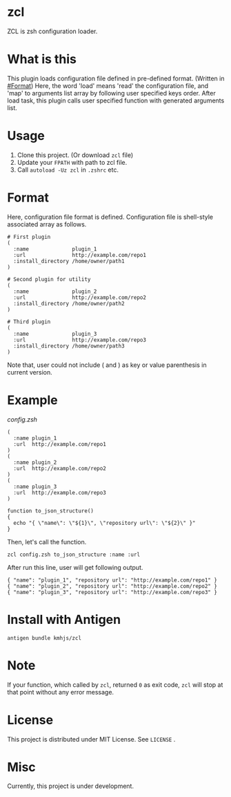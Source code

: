 # zcl

ZCL is zsh configuration loader.

# What is this

This plugin loads configuration file defined in pre-defined format.
(Written in [#Format](#Format))
Here, the word 'load' means 'read' the configuration file, and 'map' to arguments
list array by following user specified keys order.
After load task, this plugin calls user specified function with generated
arguments list.

# Usage

1. Clone this project. (Or download `zcl` file)
2. Update your `FPATH` with path to zcl file.
3. Call `autoload -Uz zcl` in `.zshrc` etc.

# Format

Here, configuration file format is defined.
Configuration file is shell-style associated array as follows.

```shell
# First plugin
(
  :name              plugin_1
  :url               http://example.com/repo1
  :install_directory /home/owner/path1
)

# Second plugin for utility
(
  :name              plugin_2
  :url               http://example.com/repo2
  :install_directory /home/owner/path2
)

# Third plugin
(
  :name              plugin_3
  :url               http://example.com/repo3
  :install_directory /home/owner/path3
)
```

Note that, user could not include ( and ) as key or value parenthesis in current
version.

# Example

_config.zsh_

```
(
  :name plugin_1
  :url  http://example.com/repo1
)
(
  :name plugin_2
  :url  http://example.com/repo2
)
(
  :name plugin_3
  :url  http://example.com/repo3
)
```

```shell
function to_json_structure()
{
  echo "{ \"name\": \"${1}\", \"repository url\": \"${2}\" }"
}
```

Then, let's call the function.

```shell
zcl config.zsh to_json_structure :name :url
```

After run this line, user will get following output.

```
{ "name": "plugin_1", "repository url": "http://example.com/repo1" }
{ "name": "plugin_2", "repository url": "http://example.com/repo2" }
{ "name": "plugin_3", "repository url": "http://example.com/repo3" }
```

# Install with Antigen

```
antigen bundle kmhjs/zcl
```

# Note

If your function, which called by `zcl`, returned `0` as exit code, `zcl` will
stop at that point without any error message.

# License

This project is distributed under MIT License. See `LICENSE` .

# Misc

Currently, this project is under development.
